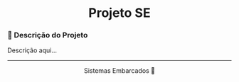 <h1 align="center">
    Projeto SE
</h1>

### 📖 Descrição do Projeto

Descrição aqui...

---
<p align="center">
 Sistemas Embarcados 🚀
</p>